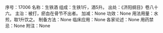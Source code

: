 序号：17006
名称：生铁酒
组成：生铁1斤，酒5升。
出处：《济阳纲目》卷八十六。
主治：被打，瘀血在骨节不出者。
加减：None
功效：None
用法用量：水煎，取1升饮之。
制备方法：None
临床应用：None
各家论述：None
用药禁忌：None
附注：None
